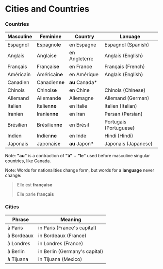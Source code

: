 # Cities and Countries



### Countries
| Masculine | Feminine        | Country        | Lanuage                |
| --------- | --------------- | -------------- | ---------------------- |
| Espagnol  | Espagnol**e**   | en Espagne     | Espagnol (Spanish)     |
| Anglais   | Anglais**e**    | en Angleterre  | Anglais (English)      |
| Français  | Français**e**   | en France      | Français (French)      |
| Américain | Américain**e**  | en Amérique    | Anglais (English)      |
| Canadien  | Canadien**ne**  | **au** Canada* |                        |
| Chinois   | Chinois**e**    | en Chine       | Chinois (Chinese)      |
| Allemand  | Allemand**e**   | Allemagne      | Allemand (German)      |
| Italien   | Italien**ne**   | en Italie      | Italien (Italian)      |
| Iranien   | Iranien**ne**   | en Iran        | Persan (Persian)       |
| Brésilien | Brésilien**ne** | en Brésil      | Portugais (Portuguese) |
| Indien    | Indien**ne**    | en Inde        | Hindi (Hindi)          |
| Japonais  | Japonais**e**   | **au** Japon*  | Japonais (Japanese)    |

Note: **"au"** is a contraction of **"à"** + **"le"** used before masculine singular countries, like Canada.

Note: Words for nationalities change form, but words for a **language** never change:

> Elle est **française**
>
> Elle parle **français**

### Cities
| Phrase     | Meaning                       |
| ---------- | ----------------------------- |
| à Paris    | in Paris (France's capital)   |
| à Bordeaux | in Bordeaux (France)          |
| à Londres  | in Londres (France)           |
| à Berlin   | in Berlin (Germany's capital) |
| à Tijuana  | in Tijuana (Mexico)           |
